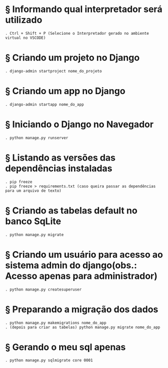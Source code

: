 # § Informando qual interpretador será utilizado
    . Ctrl + Shift + P (Selecione o Interpretador gerado no ambiente virtual no VSCODE)

# § Criando um projeto no Django

    . django-admin startproject nome_do_projeto

# § Criando um app no Django

    . django-admin startapp nome_do_app

# § Iniciando o Django no Navegador

    . python manage.py runserver

# § Listando as versões das dependências instaladas

    . pip freeze
    . pip freeze > requirements.txt (caso queira passar as dependências para um arquivo de texto)

# § Criando as tabelas default no banco SqLite

    . python manage.py migrate

# § Criando um usuário para acesso ao sistema admin do django(obs.: Acesso apenas para administrador)

    . python manage.py createsuperuser

# § Preparando a migração dos dados 

    . python manage.py makemigrations nome_do_app
    . (depois para criar as tabelas) python manage.py migrate nome_do_app

# § Gerando o meu sql apenas

    . python manage.py sqlmigrate core 0001



